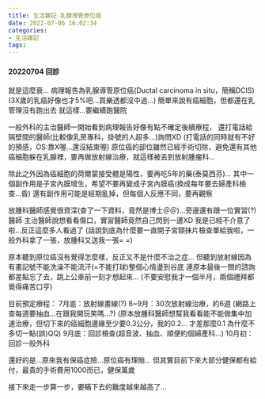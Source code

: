 ```yaml
---
title: 生活雜記-乳腺導管原位癌
date: 2022-07-06 16:02:34
categories: 
- 生活雜記
tags:
---
```


#### 20220704 回診
就是這麼衰...
病理報告為乳腺導管原位癌(Ductal carcinoma in situ，簡稱DCIS)
(3X歲的乳癌好像也才5%吧...買樂透都沒中過...)
簡單來說有癌細胞，但都還在乳管理沒有跑出去
就這樣...要繼續跑醫院

一般外科的主治醫師一開始看到病理報告好像有點不確定後續療程，
還打電話給隔壁間的醫師(比較像乳房專科，掛號的人超多...)詢問XD
(打電話的同時就有不好的預感，OS:靠X喔...還沒結束喔)
原位癌的部位雖然已經手術切除，避免還有其他癌細胞躲在乳腺裡，要再做放射線治療，就這樣被丟到放射腫瘤科...

除此之外因為癌細胞的荷爾蒙接受體是陽性，要再吃5年的藥(泰莫西芬)...
其中一個副作用是子宮內膜增生，希望不要再變成子宮內膜癌(換成每年要去婦產科檢查...昏)
還有副作用可能是經期亂掉，但每個人反應不同，要再觀察

放腫科醫師感覺很資深(查了一下資料，竟然是博士＠＠)...旁邊還有跟一位實習(?)醫師
主治醫師說想看看傷口，實習醫師竟然自己閃到一邊XD 我是已經不介意了啦...反正這麼多人看過了
(話說到底為什麼要一直開子宮頸抹片檢查單給我啦，一般外科拿了一張，放腫科又送我一張= =)

原本聽到原位癌沒有覺得怎麼樣，反正又不是什麼不治之症...
但聽到放射線因為有畫記號不能洗澡不能流汗(=不能打球)整個心情盪到谷底
連原本最後一關的諮詢都差點忘了去，跳上公車前一刻才想起來...
(不要安慰我才一個半月，兩個禮拜都覺得痛苦口亨)

目前預定療程：
7月底：放射線畫線(?)
8~9月：30次放射線治療，約6週
(網路上查每週要抽血...在跟我開玩笑嗎...?)
(原本放腫科醫師想幫我看看能不能做集中加速治療，但切下來的癌細胞邊緣至少要0.3公分，我的0.2...
才差那麼0.1 為什麼不多切一點(誤)QQ)
9月底：回診檢查(超音波、抽血、順便約個婦產科...)
10月初：回診一般外科

還好的是...原來我有保癌症險...原位癌有理賠...
但其實目前下來大部分健保都有給付，最貴的手術費用1000而已，健保萬歲

接下來走一步算一步，要瞞下去的難度越來越高了...

